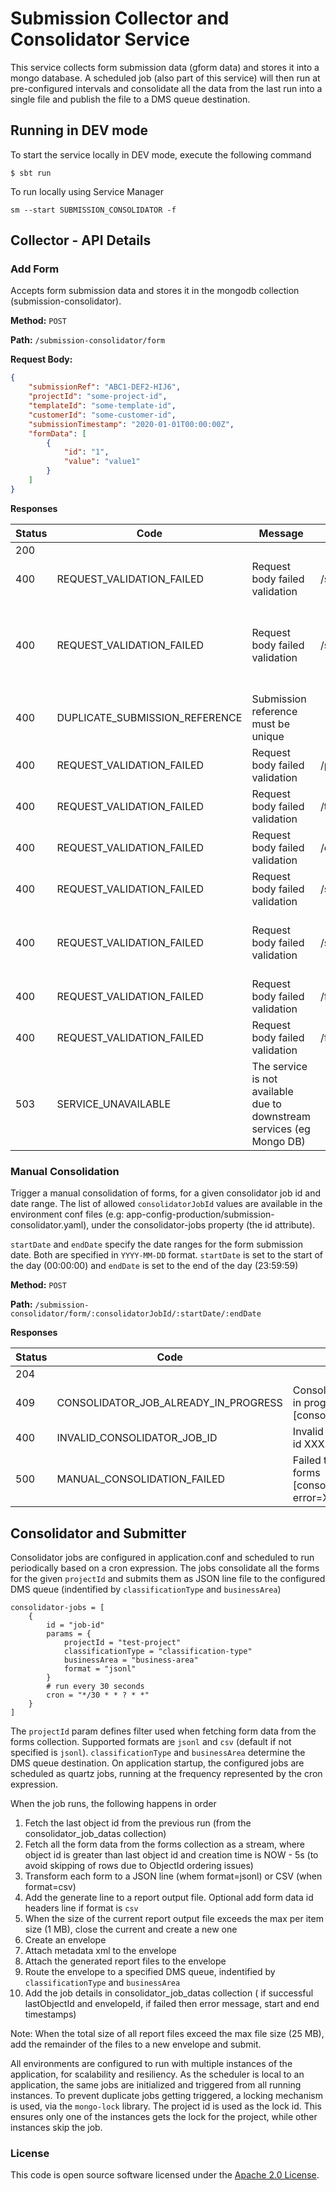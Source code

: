 
# Submission Collector and Consolidator Service

This service collects form submission data (gform data) and stores it into a mongo database. A scheduled job (also part of this service) will then run at pre-configured intervals and consolidate all the data from the last run into a single file and publish the file to a DMS queue destination.

## Running in DEV mode

To start the service locally in DEV mode, execute the following command

```$ sbt run ```

To run locally using Service Manager

```sm --start SUBMISSION_CONSOLIDATOR -f```

## Collector - API Details

### Add Form

Accepts form submission data and stores it in the mongodb collection (submission-consolidator).

 **Method:** `POST`
 
 **Path:** `/submission-consolidator/form`
 
 **Request Body:** 
 
 ```json
 {
     "submissionRef": "ABC1-DEF2-HIJ6",
     "projectId": "some-project-id",
     "templateId": "some-template-id",
     "customerId": "some-customer-id",
     "submissionTimestamp": "2020-01-01T00:00:00Z",
     "formData": [
         {
             "id": "1",
             "value": "value1"
         }
     ]
 }
 ```

 **Responses**
 
 |Status|Code|Message|Field Path|Field Message|
 |------|----|-------|----------|-------------|
 |200| | | | |
 |400|REQUEST_VALIDATION_FAILED|Request body failed validation|/submissionReference|Is required|
 |400|REQUEST_VALIDATION_FAILED|Request body failed validation|/submissionReference|Must confirm to the format XXXX-XXXX-XXXX, where X is a upper-case alphabet or a number|
 |400 |DUPLICATE_SUBMISSION_REFERENCE|Submission reference must be unique| | |
 |400|REQUEST_VALIDATION_FAILED|Request body failed validation|/projectId|Is is required|
 |400|REQUEST_VALIDATION_FAILED|Request body failed validation|/templateId|Is required|
 |400|REQUEST_VALIDATION_FAILED|Request body failed validation|/customerId|Is required|
 |400|REQUEST_VALIDATION_FAILED|Request body failed validation|/submissionTimestamp|Is required|
 |400|REQUEST_VALIDATION_FAILED|Request body failed validation|/submissionTimestamp|Must confirm to ISO-8601 date-time format YYYY-MM-DD'T'HH:mm:ssZ|
 |400|REQUEST_VALIDATION_FAILED|Request body failed validation|/formData(0)/id|Is required|
 |400 |REQUEST_VALIDATION_FAILED|Request body failed validation|/formData(0)/value|Is required|
 |503|SERVICE_UNAVAILABLE|The service is not available due to downstream services (eg Mongo DB)| | |
 
### Manual Consolidation

Trigger a manual consolidation of forms, for a given consolidator job id and date range. The list of allowed `consolidatorJobId` values are available in the environment conf files (e.g: app-config-production/submission-consolidator.yaml), under the consolidator-jobs property (the id attribute).

`startDate` and `endDate` specify the date ranges for the form submission date. Both are specified in `YYYY-MM-DD` format. `startDate` is set to the start of the day (00:00:00) and `endDate` is set to the end of the day (23:59:59)

**Method:** `POST`
 
**Path:** `/submission-consolidator/form/:consolidatorJobId/:startDate/:endDate`

**Responses**

|Status|Code|Message|
|------|----|-------|
|204| | | | |
|409| CONSOLIDATOR_JOB_ALREADY_IN_PROGRESS | Consolidator job already in progress [consolidatorJobId=XXX] |
|400| INVALID_CONSOLIDATOR_JOB_ID | Invalid consolidator job id XXX. No actor found |
|500| MANUAL_CONSOLIDATION_FAILED | Failed to consolidate forms [consolidatorJobId=XXX, error=XXX] |

## Consolidator and Submitter

Consolidator jobs are configured in application.conf and scheduled to run periodically based on a cron expression. The jobs consolidate all the forms for the given `projectId` and submits them as JSON line file to the configured DMS queue (indentified by `classificationType` and `businessArea`)

```
consolidator-jobs = [
    {
        id = "job-id"
        params = {
            projectId = "test-project"
            classificationType = "classification-type"
            businessArea = "business-area"
            format = "jsonl"
        }
        # run every 30 seconds
        cron = "*/30 * * ? * *"
    }
]
```

The `projectId` param defines filter used when fetching form data from the forms collection. Supported formats are `jsonl` and `csv` (default if not specified is `jsonl`). `classificationType` and `businessArea` determine the DMS queue destination. On application startup, the configured jobs are scheduled as quartz jobs, running at the frequency represented by the cron expression.

When the job runs, the following happens in order

1. Fetch the last object id from the previous run (from the consolidator_job_datas collection)
1. Fetch all the form data from the forms collection as a stream, where object id is greater than last object id and creation time is NOW - 5s (to avoid skipping of rows due to ObjectId ordering issues)
1. Transform each form to a JSON line (whem format=jsonl) or CSV (when format=csv)
1. Add the generate line to a report output file. Optional add form data id headers line if format is `csv`
1. When the size of the current  report output file exceeds the max per item size (1 MB), close the current and create a new one
1. Create an envelope
1. Attach metadata xml to the envelope
1. Attach the generated report files to the envelope
1. Route the envelope to a specified DMS queue, indentified by `classificationType` and `businessArea`
1. Add the job details in consolidator_job_datas collection ( if successful lastObjectId and envelopeId, if failed then error message, start and end timestamps)

Note: When the total size of all report files exceed the max file size (25 MB), add the remainder of the files to a new envelope and submit.

All environments are configured to run with multiple instances of the application, for scalability and resiliency. As the scheduler is local to an application, the same jobs are initialized and triggered from all running instances. To prevent duplicate jobs getting triggered, a locking mechanism is used, via the `mongo-lock` library. The project id is used as the lock id. This ensures only one of the instances gets the lock for the project, while other instances skip the job.

### License

This code is open source software licensed under the [Apache 2.0 License]("http://www.apache.org/licenses/LICENSE-2.0.html").
